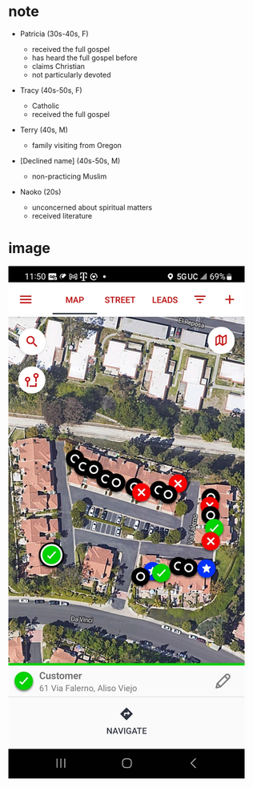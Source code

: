 # note

- Patricia (30s-40s, F)
  - received the full gospel
  - has heard the full gospel before
  - claims Christian
  - not particularly devoted

- Tracy (40s-50s, F)
  - Catholic
  - received the full gospel

- Terry (40s, M)
  - family visiting from Oregon

- [Declined name] (40s-50s, M)
  - non-practicing Muslim

- Naoko (20s)
  - unconcerned about spiritual matters
  - received literature

# image

![SalesRabbit](./res/Screenshot_20230108_235026_SalesRabbit.jpg)

